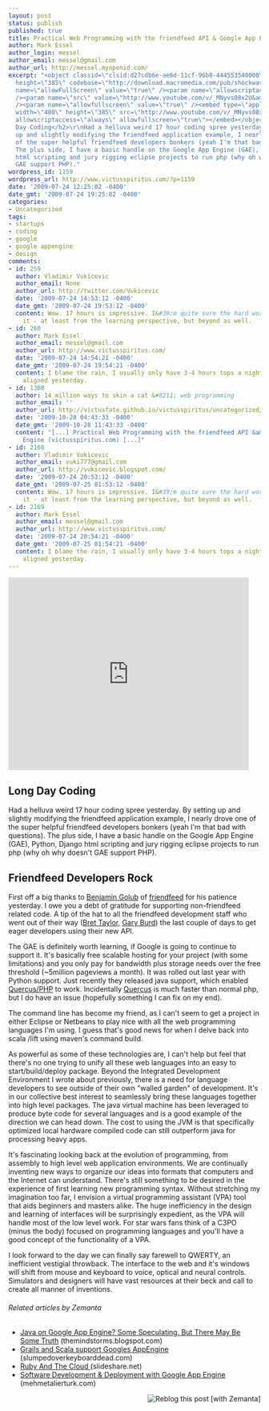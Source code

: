 ```yaml
---
layout: post
status: publish
published: true
title: Practical Web Programming with the friendfeed API & Google App Engine
author: Mark Essel
author_login: messel
author_email: messel@gmail.com
author_url: http://messel.myopenid.com/
excerpt: "<object classid=\"clsid:d27cdb6e-ae6d-11cf-96b8-444553540000\" width=\"480\"
  height=\"385\" codebase=\"http://download.macromedia.com/pub/shockwave/cabs/flash/swflash.cab#version=6,0,40,0\"><param
  name=\"allowFullScreen\" value=\"true\" /><param name=\"allowscriptaccess\" value=\"always\"
  /><param name=\"src\" value=\"http://www.youtube.com/v/_MNyvs08x2U&amp;hl=en&amp;fs=1&amp;color1=0x006699&amp;color2=0x54abd6\"
  /><param name=\"allowfullscreen\" value=\"true\" /><embed type=\"application/x-shockwave-flash\"
  width=\"480\" height=\"385\" src=\"http://www.youtube.com/v/_MNyvs08x2U&amp;hl=en&amp;fs=1&amp;color1=0x006699&amp;color2=0x54abd6\"
  allowscriptaccess=\"always\" allowfullscreen=\"true\"></embed></object>\r\n<h2>Long
  Day Coding</h2>\r\nHad a helluva weird 17 hour coding spree yesterday. By setting
  up and slightly modifying the friendfeed application example, I nearly drove one
  of the super helpful friendfeed developers bonkers (yeah I'm that bad with questions).
  The plus side, I have a basic handle on the Google App Engine (GAE), Python, Django
  html scripting and jury rigging eclipse projects to run php (why oh why doesn't
  GAE support PHP)."
wordpress_id: 1159
wordpress_url: http://www.victusspiritus.com/?p=1159
date: '2009-07-24 12:25:02 -0400'
date_gmt: '2009-07-24 19:25:02 -0400'
categories:
- Uncategorized
tags:
- startups
- coding
- google
- google appengine
- design
comments:
- id: 259
  author: Vladimir Vukicevic
  author_email: None
  author_url: http://twitter.com/Vukicevic
  date: '2009-07-24 14:53:12 -0400'
  date_gmt: '2009-07-24 19:53:12 -0400'
  content: Wow. 17 hours is impressive. I&#39;m quite sure the hard work will be worth
    it - at least from the learning perspective, but beyond as well.
- id: 260
  author: Mark Essel
  author_email: messel@gmail.com
  author_url: http://www.victusspiritus.com/
  date: '2009-07-24 14:54:21 -0400'
  date_gmt: '2009-07-24 19:54:21 -0400'
  content: I blame the rain, I usually only have 3-4 hours tops a night but the stars
    aligned yesterday.
- id: 1308
  author: 14 million ways to skin a cat &#8211; web programming
  author_email: ''
  author_url: http://victusfate.github.io/victusspiritus/uncategorized/2009/10/28/14-million-ways-to-skin-a-cat-web-programming/
  date: '2009-10-28 04:43:33 -0400'
  date_gmt: '2009-10-28 11:43:33 -0400'
  content: "[...] Practical Web Programming with the friendfeed API &amp; Google App
    Engine (victusspiritus.com) [...]"
- id: 2168
  author: Vladimir Vukicevic
  author_email: vuki777@gmail.com
  author_url: http://vukicevic.blogspot.com/
  date: '2009-07-24 20:53:12 -0400'
  date_gmt: '2009-07-25 01:53:12 -0400'
  content: Wow. 17 hours is impressive. I&#39;m quite sure the hard work will be worth
    it - at least from the learning perspective, but beyond as well.
- id: 2169
  author: Mark Essel
  author_email: messel@gmail.com
  author_url: http://www.victusspiritus.com/
  date: '2009-07-24 20:54:21 -0400'
  date_gmt: '2009-07-25 01:54:21 -0400'
  content: I blame the rain, I usually only have 3-4 hours tops a night but the stars
    aligned yesterday.
---
```

<p><object classid="clsid:d27cdb6e-ae6d-11cf-96b8-444553540000" width="480" height="385" codebase="http://download.macromedia.com/pub/shockwave/cabs/flash/swflash.cab#version=6,0,40,0"><param name="allowFullScreen" value="true" /><param name="allowscriptaccess" value="always" /><param name="src" value="http://www.youtube.com/v/_MNyvs08x2U&amp;hl=en&amp;fs=1&amp;color1=0x006699&amp;color2=0x54abd6" /><param name="allowfullscreen" value="true" /><embed type="application/x-shockwave-flash" width="480" height="385" src="http://www.youtube.com/v/_MNyvs08x2U&amp;hl=en&amp;fs=1&amp;color1=0x006699&amp;color2=0x54abd6" allowscriptaccess="always" allowfullscreen="true"></embed></object></p>
<h2>Long Day Coding</h2>
<p>Had a helluva weird 17 hour coding spree yesterday. By setting up and slightly modifying the friendfeed application example, I nearly drove one of the super helpful friendfeed developers bonkers (yeah I'm that bad with questions). The plus side, I have a basic handle on the Google App Engine (GAE), Python, Django html scripting and jury rigging eclipse projects to run php (why oh why doesn't GAE support PHP).<a id="more"></a><a id="more-1159"></a></p>
<h2>Friendfeed Developers Rock</h2>
<p>First off a big thanks to <a href="http://friendfeed.com/bgolub">Benjamin Golub</a> of <a href="http://friendfeed.com/">friendfeed</a> for his patience yesterday. I owe you a debt of gratitude for supporting non-friendfeed related code. A tip of the hat to all the friendfeed development staff who went out of their way (<a href="http://friendfeed.com/bret">Bret Taylor</a>, <a href="http://friendfeed.com/gburd">Gary Burd</a>) the last couple of days to get eager developers using their new API.</p>
<p>The GAE is definitely worth learning, if Google is going to continue to support it. It's basically free scalable hosting for your project (with some limitations) and you only pay for bandwidth plus storage needs over the free threshold (~5million pageviews a month). It was rolled out last year with Python support. Just recently they released java support, which enabled <a href="http://brian.brispace.net/2009/04/09/php-on-google-app-engine/">Quercus/PHP</a> to work. Incidentally <a href="http://www.caucho.com/resin-3.0/quercus/">Quercus</a> is much faster than normal php, but I do have an issue (hopefully something I can fix on my end).</p>
<p>The command line has become my friend, as I can't seem to get a project in either Eclipse or Netbeans to play nice with all the web programming languages I'm using. I guess that's good news for when I delve back into scala /lift using maven's command build.</p>
<p>As powerful as some of these technologies are, I can't help but feel that there's no one trying to unify all these web languages into an easy to start/build/deploy package. Beyond the Integrated Development Environment I wrote about previously, there is a need for language developers to see outside of their own "walled garden" of development. It's in our collective best interest to seamlessly bring these languages together into high level packages. The java virtual machine has been leveraged to produce byte code for several languages and is a good example of the direction we can head down. The cost to using the JVM is that specifically optimized local hardware compiled code can still outperform java for processing heavy apps.</p>
<p>It's fascinating looking back at the evolution of programming, from assembly to high level web application environments. We are continually inventing new ways to organize our ideas into formats that computers and the Internet can understand. There's still something to be desired in the experience of first learning new programming syntax. Without stretching my imagination too far, I envision a virtual programming assistant (VPA) tool that aids beginners and masters alike. The huge inefficiency in the design and learning of interfaces will be surprisingly expedient, as the VPA will handle most of the low level work. For star wars fans think of a C3PO (minus the body) focused on programming languages and you'll have a good concept of the functionality of a VPA.</p>
<p>I look forward to the day we can finally say farewell to QWERTY, an inefficient vestigial throwback. The interface to the web and it's windows will shift from mouse and keyboard to voice, optical and neural controls. Simulators and designers will have vast resources at their beck and call to create all manner of inventions.</p>
<h6 class="zemanta-related-title" style="font-size: 1em;">Related articles by Zemanta</h6>
<ul class="zemanta-article-ul">
<li class="zemanta-article-ul-li"><a href="http://themindstorms.blogspot.com/2009/03/java-on-google-app-engine-techcrunch.html">Java on Google App Engine? Some Speculating, But There May Be Some Truth</a> (themindstorms.blogspot.com)</li>
<li class="zemanta-article-ul-li"><a href="http://www.slumpedoverkeyboarddead.com/2009/05/15/grails-and-scala-support-googles-appengine/"> Grails and Scala support Googles AppEngine </a> (slumpedoverkeyboarddead.com)</li>
<li class="zemanta-article-ul-li"><a href="http://www.slideshare.net/sausheong/ruby-and-the-cloud"> Ruby And The Cloud </a> (slideshare.net)</li>
<li class="zemanta-article-ul-li"><a href="http://www.mehmetalierturk.com/2009/04/27/software-development-deployment-with-google-app-engine/"> Software Development &amp; Deployment with Google App Engine </a> (mehmetalierturk.com)</li>
</ul>
<div class="zemanta-pixie" style="margin-top: 10px; height: 15px;"><a class="zemanta-pixie-a" title="Reblog this post [with Zemanta]" href="http://reblog.zemanta.com/zemified/79289e71-492a-45ee-b0e6-c083702cb7bb/"><img class="zemanta-pixie-img" style="border: none; float: right;" src="http://img.zemanta.com/reblog_e.png?x-id=79289e71-492a-45ee-b0e6-c083702cb7bb" alt="Reblog this post [with Zemanta]" /></a><span class="zem-script more-related pretty-attribution"><script src="http://static.zemanta.com/readside/loader.js" type="text/javascript"></script></span></div>
